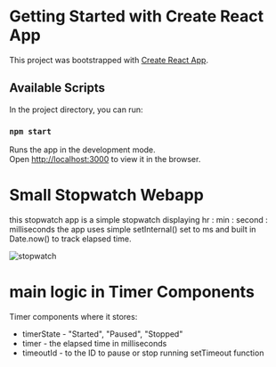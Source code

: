 # Getting Started with Create React App

This project was bootstrapped with [Create React App](https://github.com/facebook/create-react-app).

## Available Scripts

In the project directory, you can run:

### `npm start`

Runs the app in the development mode.\
Open [http://localhost:3000](http://localhost:3000) to view it in the browser.

# Small Stopwatch Webapp
this stopwatch app is a simple stopwatch displaying hr : min : second : milliseconds
the app uses simple setInternal() set to ms and built in Date.now() to track elapsed time.

![stopwatch](https://user-images.githubusercontent.com/71372051/116830156-fd4db000-ab5c-11eb-8bad-0917566adda1.gif)

# main logic in Timer Components
Timer components where it stores:
  - timerState - "Started", "Paused", "Stopped"
  - timer - the elapsed time in milliseconds
  - timeoutId - to the ID to pause or stop running setTimeout function

